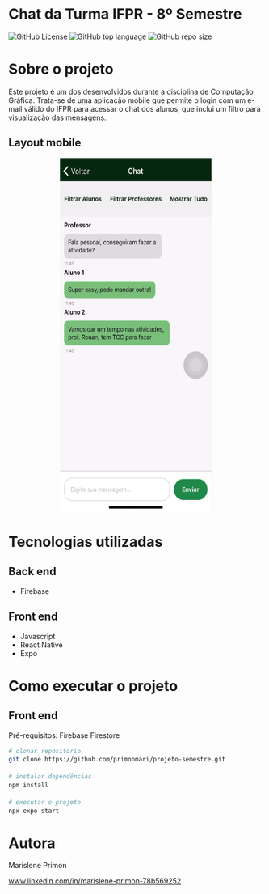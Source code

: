 # Chat da Turma IFPR - 8º Semestre
[![GitHub License](https://img.shields.io/github/license/primonmari/projeto-semestre?color=orange)](https://github.com/primonmari/projeto-semestre/blob/master/LICENSE) ![GitHub top language](https://img.shields.io/github/languages/top/primonmari/projeto-semestre) ![GitHub repo size](https://img.shields.io/github/repo-size/primonmari/projeto-semestre?color=green)


# Sobre o projeto


Este projeto é um dos desenvolvidos durante a disciplina de Computação Gráfica. Trata-se de uma aplicação mobile que permite o login com um e-mail válido do IFPR para acessar o chat dos alunos, que inclui um filtro para visualização das mensagens.

## Layout mobile

<p align="center">
    <img src="src/assets/to_readme/chat.gif" width="300" height="700" alt="Demonstração do projeto">
</p>


# Tecnologias utilizadas
## Back end
- Firebase
## Front end
- Javascript
- React Native
- Expo

# Como executar o projeto

## Front end
Pré-requisitos: Firebase Firestore

```bash
# clonar repositório
git clone https://github.com/primonmari/projeto-semestre.git

# instalar dependências
npm install

# executar o projeto
npx expo start
```

# Autora

Marislene Primon

www.linkedin.com/in/marislene-primon-78b569252

